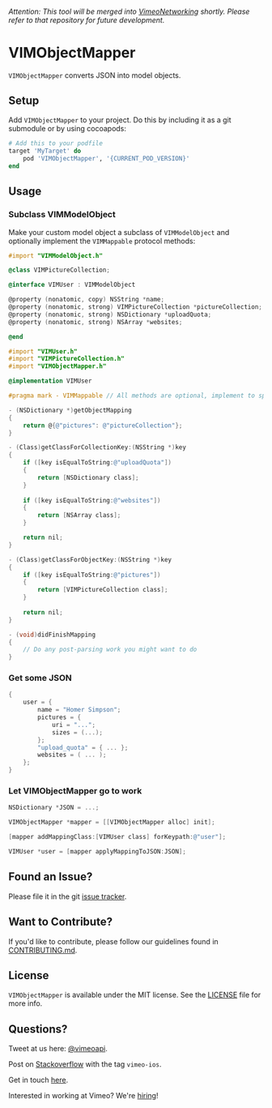 ###### Attention: This tool will be merged into [VimeoNetworking](https://github.com/vimeo/VimeoNetworking) shortly.  Please refer to that repository for future development.

# VIMObjectMapper

`VIMObjectMapper` converts JSON into model objects.

## Setup

Add `VIMObjectMapper` to your project. Do this by including it as a git submodule or by using cocoapods:

```Ruby
# Add this to your podfile
target 'MyTarget' do
    pod 'VIMObjectMapper', '{CURRENT_POD_VERSION}'
end
```

## Usage

### Subclass VIMModelObject

Make your custom model object a subclass of `VIMModelObject` and optionally implement the `VIMMappable` protocol methods:

```Objective-C
#import "VIMModelObject.h"

@class VIMPictureCollection;

@interface VIMUser : VIMModelObject

@property (nonatomic, copy) NSString *name;
@property (nonatomic, strong) VIMPictureCollection *pictureCollection;
@property (nonatomic, strong) NSDictionary *uploadQuota;
@property (nonatomic, strong) NSArray *websites;

@end
```
```Objective-C
#import "VIMUser.h"
#import "VIMPictureCollection.h"
#import "VIMObjectMapper.h"

@implementation VIMUser

#pragma mark - VIMMappable // All methods are optional, implement to specify how the object should be "inflated"

- (NSDictionary *)getObjectMapping
{
	return @{@"pictures": @"pictureCollection"};
}

- (Class)getClassForCollectionKey:(NSString *)key
{
    if ([key isEqualToString:@"uploadQuota"])
    {
        return [NSDictionary class];
    }
    
    if ([key isEqualToString:@"websites"])
    {
        return [NSArray class];
    }

    return nil;
}

- (Class)getClassForObjectKey:(NSString *)key
{
    if ([key isEqualToString:@"pictures"])
    {
        return [VIMPictureCollection class];
    }
    
    return nil;
}

- (void)didFinishMapping
{
    // Do any post-parsing work you might want to do
}
```
### Get some JSON

```Objective-C
{
    user = {
        name = "Homer Simpson";
        pictures = {
            uri = "...";
            sizes = (...);
        };
        "upload_quota" = { ... };
        websites = ( ... );
    };
}
```

### Let VIMObjectMapper go to work

```Objective-C
NSDictionary *JSON = ...;

VIMObjectMapper *mapper = [[VIMObjectMapper alloc] init];

[mapper addMappingClass:[VIMUser class] forKeypath:@"user"];

VIMUser *user = [mapper applyMappingToJSON:JSON];
```

## Found an Issue?

Please file it in the git [issue tracker](https://github.com/vimeo/VIMObjectMapper/issues).

## Want to Contribute?

If you'd like to contribute, please follow our guidelines found in [CONTRIBUTING.md](CONTRIBUTING.md).

## License

`VIMObjectMapper` is available under the MIT license. See the [LICENSE](LICENSE.md) file for more info.

## Questions?

Tweet at us here: [@vimeoapi](https://twitter.com/vimeoapi).

Post on [Stackoverflow](http://stackoverflow.com/questions/tagged/vimeo-ios) with the tag `vimeo-ios`.

Get in touch [here](https://vimeo.com/help/contact).

Interested in working at Vimeo? We're [hiring](https://vimeo.com/jobs)!
